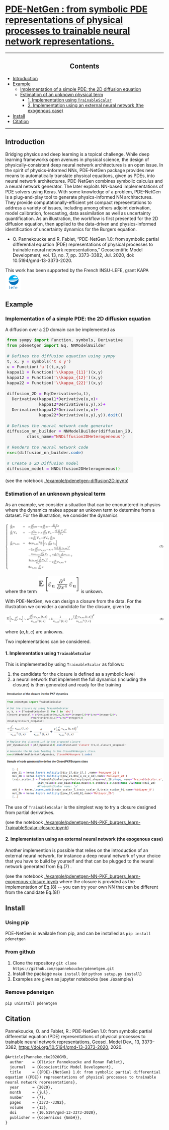 [PDE-NetGen : from symbolic PDE representations of physical processes to trainable neural network representations.](https://github.com/opannekoucke/pdenetgen)<!-- omit in toc -->
====================================================================


---

<h2><center>Contents</center></h2>

- [Introduction](#introduction)
- [Example](#example)
  - [Implementation of a simple PDE: the 2D diffusion equation](#implementation-of-a-simple-pde-the-2d-diffusion-equation)
  - [Estimation of an unknown physical term](#estimation-of-an-unknown-physical-term)
    - [1. Implementation using `TrainableScalar`](#1-implementation-using-trainablescalar)
    - [2. Implementation using an external neural network (the exogenous case)](#2-implementation-using-an-external-neural-network-the-exogenous-case)
- [Install](#install)
- [Citation](#citation)

---


Introduction
------------

Bridging physics and deep learning is a topical challenge. While deep learning frameworks open avenues in physical science, the design of physically-consistent deep neural network architectures is an open issue. In the spirit of physics-informed NNs, PDE-NetGen package provides new means to automatically translate physical equations, given as PDEs, into neural network architectures. PDE-NetGen combines symbolic calculus and a neural network generator. The later exploits NN-based implementations of PDE solvers using Keras. With some knowledge of a problem, PDE-NetGen is a plug-and-play tool to generate physics-informed NN architectures. They provide computationally-efficient yet compact representations to address a variety of issues, including among others adjoint derivation, model calibration, forecasting, data assimilation as well as uncertainty quantification. As an illustration, the workflow is first presented for the 2D diffusion equation, then applied to the data-driven and physics-informed identification of uncertainty dynamics for the Burgers equation.


  - O. Pannekoucke and R. Fablet, “PDE-NetGen 1.0: from symbolic partial differential equation (PDE) representations of physical processes to trainable neural network representations,” Geoscientific Model Development, vol. 13, no. 7, pp. 3373–3382, Jul. 2020, doi: 10.5194/gmd-13-3373-2020.


<div>
<div style="float:left">
This work has been supported by the French INSU-LEFE, grant KAPA 
</div>
<div>
<img src="./figures/logo_lefe.png" alt="logo lefe" width="50"/>  
</div>
</div>

Example
-------

### Implementation of a simple PDE: the 2D diffusion equation

A diffusion over a 2D domain can be implemented as

![Implementation of a 2D diffusion equation](./figures/Fig1.png)

(see the notebook [./example/pdenetgen-diffusion2D.ipynb](./example/pdenetgen-diffusion2D.ipynb))

### Estimation of an unknown physical term

As an example, we consider a situation that can be encountered in physics where the 
dynamics makes appear an unkown term to determine from a dataset. For the illustration, we consider the dynamics 

![pkf-system](./figures/pkf-system.png)

where the term ![unknown term](./figures/expectation.png) is unkown.


With PDE-NetGen, we can design a closure from the data. For the 
illustration we consider a candidate for the closure, given by

![pkf-closure](./figures/pkf-closure.png)

where $(a,b,c)$ are unkowns.

Two implementations can be considered. 

#### 1. Implementation using `TrainableScalar`

This is implemented by using `TrainableScalar` as follows:
 
 1. the candidate for the closure is defined as a symbolic level
 2. a neural network that implement the full dynamics (including the closure) is then generated and ready for the training

![Implementation of a closure](./figures/Fig5.png)

The use of `TrainableScalar` is the simplest way to try a closure designed from partial derivatives.

(see the notebook 
[./example/pdenetgen-NN-PKF_burgers_learn-TrainableScalar-closure.ipynb](./example/pdenetgen-NN-PKF_burgers_learn-TrainableScalar-closure.ipynb))

#### 2. Implementation using an external neural network (the exogenous case)

Another implemention is possible that relies on the introduction
of an external neural network, for instance a deep neural network of your choice that you have to build by yourself and
that can be plugged to the neural network generated from Eq.(7)
. 

(see the notebook 
[./example/pdenetgen-NN-PKF_burgers_learn-exogenous-closure.ipynb](./example/pdenetgen-NN-PKF_burgers_learn-exogenous-closure.ipynb)
where the closure is provided as the implementation of Eq.(8) -- you can try your own NN that can be different from the candidate Eq.(8))

Install
-------

### Using pip

PDE-NetGen is available from pip, and can be installed as 
`pip install pdenetgen`

### From github
 1. Clone the repository `git clone https://github.com/opannekoucke/pdenetgen.git`
 1. Install the package `make install` (or `python setup.py install`)
 1. Examples are given as jupyter notebooks (see ./example/) 

### Remove pdenetgen

`pip uninstall pdenetgen`

Citation
--------

Pannekoucke, O. and Fablet, R.: PDE-NetGen 1.0: from symbolic partial differential equation (PDE) representations of physical processes to trainable neural network representations, Geosci. Model Dev., 13, 3373–3382, https://doi.org/10.5194/gmd-13-3373-2020, 2020. 

```
@Article{Pannekoucke2020GMD,
  author    = {Olivier Pannekoucke and Ronan Fablet},
  journal   = {Geoscientific Model Development},
  title     = {{PDE}-{NetGen} 1.0: from symbolic partial differential equation ({PDE}) representations of physical processes to trainable neural network representations},
  year      = {2020},
  month     = {jul},
  number    = {7},
  pages     = {3373--3382},
  volume    = {13},
  doi       = {10.5194/gmd-13-3373-2020},
  publisher = {Copernicus {GmbH}},  
}
```
